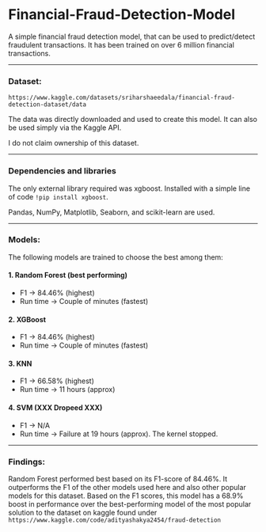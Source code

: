 # Financial-Fraud-Detection-Model

A simple financial fraud detection model, that can be used to predict/detect fraudulent transactions. It has been trained on over 6 million financial transactions.

---

### Dataset:
`https://www.kaggle.com/datasets/sriharshaeedala/financial-fraud-detection-dataset/data`

The data was directly downloaded and used to create this model. It can also be used simply via the Kaggle API.

I do not claim ownership of this dataset.

---

### Dependencies and libraries

The only external library required was xgboost. Installed with a simple line of code `!pip install xgboost`.

Pandas, NumPy, Matplotlib, Seaborn, and scikit-learn are used.

---
### Models:

The following models are trained to choose the best among them:
#### 1. Random Forest (best performing)
- F1 -> 84.46% (highest)
- Run time -> Couple of minutes (fastest)

#### 2. XGBoost
- F1 -> 84.46% (highest)
- Run time -> Couple of minutes (fastest)

#### 3. KNN
- F1 -> 66.58% (highest)
- Run time -> 11 hours (approx)

#### 4. SVM (XXX Dropeed XXX)
- F1 -> N/A
- Run time -> Failure at 19 hours (approx). The kernel stopped.

---
### Findings:

Random Forest performed best based on its F1-score of 84.46%. It outperforms the F1 of the other models used here and also other popular models for this dataset.
Based on the F1 scores, this model has a 68.9% boost in performance over the best-performing model of the most popular solution to the dataset on kaggle found under `https://www.kaggle.com/code/adityashakya2454/fraud-detection`
